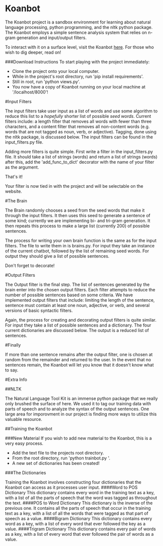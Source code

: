 Koanbot
=======

The Koanbot project is a sandbox environment for learning about natural language processing, python programming, and the nltk python package. The Koanbot employs a simple sentence analysis system that relies on n-gram generation and input/output filters.

To interact with it on a surface level, visit the Koanbot  [here](http:/ec2-54-187-163-101.us-west-2.compute.amazonaws.com/). For those who wish to dig deeper, read on!

###Download Instructions
To start playing with the project immediately:
 * Clone the project onto your local computer.
 * While in the project's root directory, run 'pip install requirements'.
 * Still in root, run 'python views.py'.
 * You now have a copy of Koanbot running on your local machine at '/localhost/8000'!

#Input Filters

The input filters take user input as a list of words and use some algorithm to reduce this list to a *hopefully* shorter list of possible *seed words*. Current filters include: a length filter that removes all words with fewer than three characters, and a content filter that removes all non-content words (e.g. words that are not tagged as noun, verb, or adjective). Tagging, done using the nltk package, is discussed below. The input filters can be found in the input_filters.py file.

Adding more filters is quite simple. First write a filter in the input_filters.py file. It should take a list of strings (words) and return a list of strings (words) after this, add the 'add_func_to_dict' decorator with the name of your filter as the argument.

That's it!

Your filter is now tied in with the project and will be selectable on the website.

#The Brain

The Brain randomly chooses a seed from the seed words that make it through the input filters. It then uses this seed to generate a sentence of some kind; currently we are implementing bi- and tri-gram generation. It then repeats this process to make a large list (currently 200) of possible sentences.

The process for writing your own brain function is the same as for the input filters. The file to write them in is brains.py. For input they take an instance of the current chatbot, followed by the list of remaining seed words. For output they should give a list of possible sentences.

Don't forget to decorate!

#Output Filters

The Output filter is the final step. The list of sentences generated by the brain enter into the chosen output filters. Each filter attempts to reduce the number of possible sentences based on some criteria. We have implemented output filters that include: limiting the length of the sentence, sentence must contain at least one noun, adjective, or verb, and several versions of basic syntactic filters.

Again, the process for creating and decorating output filters is quite similar. For input they take a list of possible sentences and a dictionary. The four current dictionaries are discussed below. The output is a reduced list of sentences.

#Finally

If more than one sentence remains after the output filter, one is chosen at random from the remainder and returned to the user. In the event that no sentences remain, the Koanbot will let you know that it doesn't know what to say.

#Extra Info

##NLTK

The Natural Language Tool Kit is an immense python package that we really only brushed the surface of here. We used it to tag our training data with parts of speech and to analyze the syntax of the output sentences. One large area for imporovment in our project is finding more ways to utilize this valuable resource.

##Training the Koanbot

###New Material
If you wish to add new material to the Koanbot, this is a very easy process. 
 * Add the text file to the projects root directory.
 * From the root directory, run 'python trainbot.py <textfile>'.
 * A new set of dictionaries has been created!
 
###The Dictionaries

Training the Koanbot involves constructing four dictionaries that the Koanbot can access as it processes user input.
####Word to POS Dictionary
This dictionary contains every word in the training text as a key, with a list of all the parts of speech that the word was tagged as throughout the text.
####POS to Word Dictionary
This dictionary is the inverse of the previous one. It contains all the parts of speech that occur in the training text as a key, with a list of all the words that were tagged as that part of speech as a value.
####Bigram Dictionary
This dictionary contains every word as a key, with a list of every word that ever followed the key as a value.
####Trigram Dictionary
This dictionary contains every pair of words as a key, with a list of every word that ever followed the pair of words as a value.
